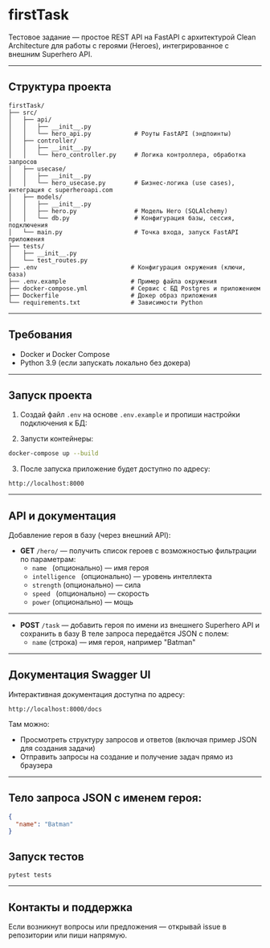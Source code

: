 # firstTask

Тестовое задание — простое REST API на FastAPI с архитектурой Clean Architecture для работы с героями (Heroes), интегрированное с внешним Superhero API.

---

## Структура проекта

```
firstTask/
├── src/
│   ├── api/
│   │   ├── __init__.py
│   │   └── hero_api.py            # Роуты FastAPI (эндпоинты)
│   ├── controller/
│   │   ├── __init__.py
│   │   └── hero_controller.py     # Логика контроллера, обработка запросов
│   ├── usecase/
│   │   ├── __init__.py
│   │   └── hero_usecase.py        # Бизнес-логика (use cases), интеграция с superheroapi.com
│   ├── models/
│   │   ├── __init__.py
│   │   ├── hero.py                # Модель Hero (SQLAlchemy)
│   │   └── db.py                  # Конфигурация базы, сессия, подключения
│   └── main.py                    # Точка входа, запуск FastAPI приложения
├── tests/
│   ├── __init__.py
│   └── test_routes.py
├── .env                          # Конфигурация окружения (ключи, база)
├── .env.example                  # Пример файла окружения
├── docker-compose.yml            # Сервис с БД Postgres и приложением
├── Dockerfile                    # Докер образ приложения
└── requirements.txt              # Зависимости Python

```

---

## Требования

- Docker и Docker Compose  
- Python 3.9 (если запускать локально без докера)

---

## Запуск проекта

1. Создай файл `.env` на основе `.env.example` и пропиши настройки подключения к БД:

2. Запусти контейнеры:

```bash
docker-compose up --build
```

3. После запуска приложение будет доступно по адресу:

```
http://localhost:8000
```

---

## API и документация

Добавление героя в базу (через внешний API):

- **GET** `/hero/` — получить список героев с возможностью фильтрации по параметрам:
  - `name ` (опционально) — имя героя
  - `intelligence ` (опционально) — уровень интеллекта
  - `strength` (опционально) — сила
  - `speed ` (опционально) — скорость
  - `power` (опционально) — мощь
---
- **POST** `/task` — добавить героя по имени из внешнего Superhero API и сохранить в базу
В теле запроса передаётся JSON с полем:
  - `name` (строка) — имя героя, например "Batman"
---

## Документация Swagger UI

Интерактивная документация доступна по адресу:

```
http://localhost:8000/docs
```

Там можно:

- Просмотреть структуру запросов и ответов (включая пример JSON для создания задачи)
- Отправить запросы на создание и получение задач прямо из браузера

---

## Тело запроса JSON с именем героя:

```json
{
  "name": "Batman"
}
```
## Запуск тестов
```
pytest tests
```
---

## Контакты и поддержка

Если возникнут вопросы или предложения — открывай issue в репозитории или пиши напрямую.
